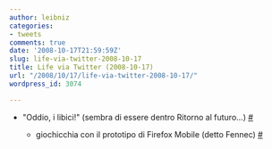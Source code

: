 ```yaml
---
author: leibniz
categories:
- tweets
comments: true
date: '2008-10-17T21:59:59Z'
slug: life-via-twitter-2008-10-17
title: Life via Twitter (2008-10-17)
url: "/2008/10/17/life-via-twitter-2008-10-17/"
wordpress_id: 3074

---
```

* "Oddio, i libici!" (sembra di essere dentro Ritorno al futuro...) [#](https://twitter.com/leibniz/statuses/963610160)

	
  * giochicchia con il prototipo di Firefox Mobile (detto Fennec) [#](https://twitter.com/leibniz/statuses/964369845)


